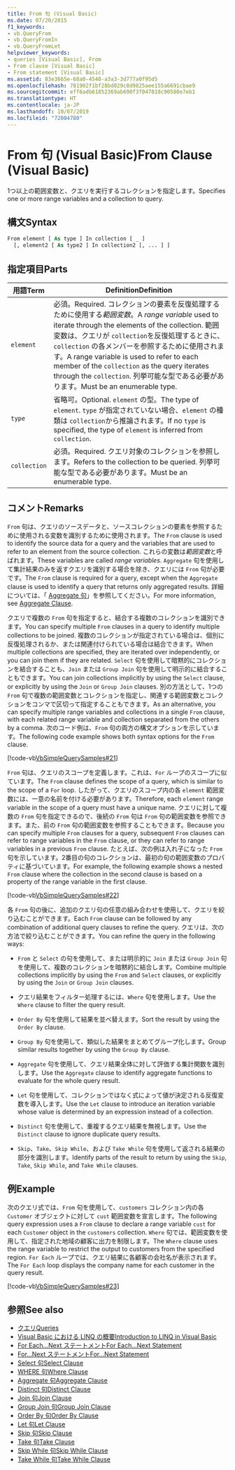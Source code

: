 ```yaml
---
title: From 句 (Visual Basic)
ms.date: 07/20/2015
f1_keywords:
- vb.QueryFrom
- vb.QueryFromIn
- vb.QueryFromLet
helpviewer_keywords:
- queries [Visual Basic], From
- From clause [Visual Basic]
- From statement [Visual Basic]
ms.assetid: 83e3665e-68a0-4540-a3a3-3d777a0f95d5
ms.openlocfilehash: 781902f1bf28bd029c8d9825aee155a6691cbae9
ms.sourcegitcommit: eff6adb61852369ab690f3f047818c90580e7eb1
ms.translationtype: HT
ms.contentlocale: ja-JP
ms.lasthandoff: 10/07/2019
ms.locfileid: "72004780"
---
```

# <a name="from-clause-visual-basic"></a><span data-ttu-id="6ec2b-102">From 句 (Visual Basic)</span><span class="sxs-lookup"><span data-stu-id="6ec2b-102">From Clause (Visual Basic)</span></span>
<span data-ttu-id="6ec2b-103">1つ以上の範囲変数と、クエリを実行するコレクションを指定します。</span><span class="sxs-lookup"><span data-stu-id="6ec2b-103">Specifies one or more range variables and a collection to query.</span></span>  
  
## <a name="syntax"></a><span data-ttu-id="6ec2b-104">構文</span><span class="sxs-lookup"><span data-stu-id="6ec2b-104">Syntax</span></span>  
  
```vb  
From element [ As type ] In collection [ _ ]  
  [, element2 [ As type2 ] In collection2 [, ... ] ]  
```  
  
## <a name="parts"></a><span data-ttu-id="6ec2b-105">指定項目</span><span class="sxs-lookup"><span data-stu-id="6ec2b-105">Parts</span></span>  
  
|<span data-ttu-id="6ec2b-106">用語</span><span class="sxs-lookup"><span data-stu-id="6ec2b-106">Term</span></span>|<span data-ttu-id="6ec2b-107">Definition</span><span class="sxs-lookup"><span data-stu-id="6ec2b-107">Definition</span></span>|  
|---|---|  
|`element`|<span data-ttu-id="6ec2b-108">必須。</span><span class="sxs-lookup"><span data-stu-id="6ec2b-108">Required.</span></span> <span data-ttu-id="6ec2b-109">コレクションの要素を反復処理するために使用する*範囲変数*。</span><span class="sxs-lookup"><span data-stu-id="6ec2b-109">A *range variable* used to iterate through the elements of the collection.</span></span> <span data-ttu-id="6ec2b-110">範囲変数は、クエリが `collection`を反復処理するときに、`collection` の各メンバーを参照するために使用されます。</span><span class="sxs-lookup"><span data-stu-id="6ec2b-110">A range variable is used to refer to each member of the `collection` as the query iterates through the `collection`.</span></span> <span data-ttu-id="6ec2b-111">列挙可能な型である必要があります。</span><span class="sxs-lookup"><span data-stu-id="6ec2b-111">Must be an enumerable type.</span></span>|  
|`type`|<span data-ttu-id="6ec2b-112">省略可。</span><span class="sxs-lookup"><span data-stu-id="6ec2b-112">Optional.</span></span> <span data-ttu-id="6ec2b-113">`element` の型。</span><span class="sxs-lookup"><span data-stu-id="6ec2b-113">The type of `element`.</span></span> <span data-ttu-id="6ec2b-114">`type` が指定されていない場合、`element` の種類は `collection`から推論されます。</span><span class="sxs-lookup"><span data-stu-id="6ec2b-114">If no `type` is specified, the type of `element` is inferred from `collection`.</span></span>|  
|`collection`|<span data-ttu-id="6ec2b-115">必須。</span><span class="sxs-lookup"><span data-stu-id="6ec2b-115">Required.</span></span> <span data-ttu-id="6ec2b-116">クエリ対象のコレクションを参照します。</span><span class="sxs-lookup"><span data-stu-id="6ec2b-116">Refers to the collection to be queried.</span></span> <span data-ttu-id="6ec2b-117">列挙可能な型である必要があります。</span><span class="sxs-lookup"><span data-stu-id="6ec2b-117">Must be an enumerable type.</span></span>|  
  
## <a name="remarks"></a><span data-ttu-id="6ec2b-118">コメント</span><span class="sxs-lookup"><span data-stu-id="6ec2b-118">Remarks</span></span>  
 <span data-ttu-id="6ec2b-119">`From` 句は、クエリのソースデータと、ソースコレクションの要素を参照するために使用される変数を識別するために使用されます。</span><span class="sxs-lookup"><span data-stu-id="6ec2b-119">The `From` clause is used to identify the source data for a query and the variables that are used to refer to an element from the source collection.</span></span> <span data-ttu-id="6ec2b-120">これらの変数は*範囲変数*と呼ばれます。</span><span class="sxs-lookup"><span data-stu-id="6ec2b-120">These variables are called *range variables*.</span></span> <span data-ttu-id="6ec2b-121">`Aggregate` 句を使用して集計結果のみを返すクエリを識別する場合を除き、クエリには `From` 句が必要です。</span><span class="sxs-lookup"><span data-stu-id="6ec2b-121">The `From` clause is required for a query, except when the `Aggregate` clause is used to identify a query that returns only aggregated results.</span></span> <span data-ttu-id="6ec2b-122">詳細については、「 [Aggregate 句](../../../visual-basic/language-reference/queries/aggregate-clause.md)」を参照してください。</span><span class="sxs-lookup"><span data-stu-id="6ec2b-122">For more information, see [Aggregate Clause](../../../visual-basic/language-reference/queries/aggregate-clause.md).</span></span>  
  
 <span data-ttu-id="6ec2b-123">クエリで複数の `From` 句を指定すると、結合する複数のコレクションを識別できます。</span><span class="sxs-lookup"><span data-stu-id="6ec2b-123">You can specify multiple `From` clauses in a query to identify multiple collections to be joined.</span></span> <span data-ttu-id="6ec2b-124">複数のコレクションが指定されている場合は、個別に反復処理されるか、または関連付けられている場合は結合できます。</span><span class="sxs-lookup"><span data-stu-id="6ec2b-124">When multiple collections are specified, they are iterated over independently, or you can join them if they are related.</span></span> <span data-ttu-id="6ec2b-125">`Select` 句を使用して暗黙的にコレクションを結合することも、`Join` または `Group Join` 句を使用して明示的に結合することもできます。</span><span class="sxs-lookup"><span data-stu-id="6ec2b-125">You can join collections implicitly by using the `Select` clause, or explicitly by using the `Join` or `Group Join` clauses.</span></span> <span data-ttu-id="6ec2b-126">別の方法として、1つの `From` 句で複数の範囲変数とコレクションを指定し、関連する範囲変数とコレクションをコンマで区切って指定することもできます。</span><span class="sxs-lookup"><span data-stu-id="6ec2b-126">As an alternative, you can specify multiple range variables and collections in a single `From` clause, with each related range variable and collection separated from the others by a comma.</span></span> <span data-ttu-id="6ec2b-127">次のコード例は、`From` 句の両方の構文オプションを示しています。</span><span class="sxs-lookup"><span data-stu-id="6ec2b-127">The following code example shows both syntax options for the `From` clause.</span></span>  
  
 [!code-vb[VbSimpleQuerySamples#21](~/samples/snippets/visualbasic/VS_Snippets_VBCSharp/VbSimpleQuerySamples/VB/QuerySamples1.vb#21)]  
  
 <span data-ttu-id="6ec2b-128">`From` 句は、クエリのスコープを定義します。これは、`For` ループのスコープに似ています。</span><span class="sxs-lookup"><span data-stu-id="6ec2b-128">The `From` clause defines the scope of a query, which is similar to the scope of a `For` loop.</span></span> <span data-ttu-id="6ec2b-129">したがって、クエリのスコープ内の各 `element` 範囲変数には、一意の名前を付ける必要があります。</span><span class="sxs-lookup"><span data-stu-id="6ec2b-129">Therefore, each `element` range variable in the scope of a query must have a unique name.</span></span> <span data-ttu-id="6ec2b-130">クエリに対して複数の `From` 句を指定できるので、後続の `From` 句は `From` 句の範囲変数を参照できます。また、前の `From` 句の範囲変数を参照することもできます。</span><span class="sxs-lookup"><span data-stu-id="6ec2b-130">Because you can specify multiple `From` clauses for a query, subsequent `From` clauses can refer to range variables in the `From` clause, or they can refer to range variables in a previous `From` clause.</span></span> <span data-ttu-id="6ec2b-131">たとえば、次の例は入れ子になった `From` 句を示しています。2番目の句のコレクションは、最初の句の範囲変数のプロパティに基づいています。</span><span class="sxs-lookup"><span data-stu-id="6ec2b-131">For example, the following example shows a nested `From` clause where the collection in the second clause is based on a property of the range variable in the first clause.</span></span>  
  
 [!code-vb[VbSimpleQuerySamples#22](~/samples/snippets/visualbasic/VS_Snippets_VBCSharp/VbSimpleQuerySamples/VB/QuerySamples1.vb#22)]  
  
 <span data-ttu-id="6ec2b-132">各 `From` 句の後に、追加のクエリ句の任意の組み合わせを使用して、クエリを絞り込むことができます。</span><span class="sxs-lookup"><span data-stu-id="6ec2b-132">Each `From` clause can be followed by any combination of additional query clauses to refine the query.</span></span> <span data-ttu-id="6ec2b-133">クエリは、次の方法で絞り込むことができます。</span><span class="sxs-lookup"><span data-stu-id="6ec2b-133">You can refine the query in the following ways:</span></span>  
  
- <span data-ttu-id="6ec2b-134">`From` と `Select` の句を使用して、または明示的に `Join` または `Group Join` 句を使用して、複数のコレクションを暗黙的に結合します。</span><span class="sxs-lookup"><span data-stu-id="6ec2b-134">Combine multiple collections implicitly by using the `From` and `Select` clauses, or explicitly by using the `Join` or `Group Join` clauses.</span></span>  
  
- <span data-ttu-id="6ec2b-135">クエリ結果をフィルター処理するには、`Where` 句を使用します。</span><span class="sxs-lookup"><span data-stu-id="6ec2b-135">Use the `Where` clause to filter the query result.</span></span>  
  
- <span data-ttu-id="6ec2b-136">`Order By` 句を使用して結果を並べ替えます。</span><span class="sxs-lookup"><span data-stu-id="6ec2b-136">Sort the result by using the `Order By` clause.</span></span>  
  
- <span data-ttu-id="6ec2b-137">`Group By` 句を使用して、類似した結果をまとめてグループ化します。</span><span class="sxs-lookup"><span data-stu-id="6ec2b-137">Group similar results together by using the `Group By` clause.</span></span>  
  
- <span data-ttu-id="6ec2b-138">`Aggregate` 句を使用して、クエリ結果全体に対して評価する集計関数を識別します。</span><span class="sxs-lookup"><span data-stu-id="6ec2b-138">Use the `Aggregate` clause to identify aggregate functions to evaluate for the whole query result.</span></span>  
  
- <span data-ttu-id="6ec2b-139">`Let` 句を使用して、コレクションではなく式によって値が決定される反復変数を導入します。</span><span class="sxs-lookup"><span data-stu-id="6ec2b-139">Use the `Let` clause to introduce an iteration variable whose value is determined by an expression instead of a collection.</span></span>  
  
- <span data-ttu-id="6ec2b-140">`Distinct` 句を使用して、重複するクエリ結果を無視します。</span><span class="sxs-lookup"><span data-stu-id="6ec2b-140">Use the `Distinct` clause to ignore duplicate query results.</span></span>  
  
- <span data-ttu-id="6ec2b-141">`Skip`、`Take`、`Skip While`、および `Take While` 句を使用して返される結果の部分を識別します。</span><span class="sxs-lookup"><span data-stu-id="6ec2b-141">Identify parts of the result to return by using the `Skip`, `Take`, `Skip While`, and `Take While` clauses.</span></span>  
  
## <a name="example"></a><span data-ttu-id="6ec2b-142">例</span><span class="sxs-lookup"><span data-stu-id="6ec2b-142">Example</span></span>  
 <span data-ttu-id="6ec2b-143">次のクエリ式では、`From` 句を使用して、`customers` コレクション内の各 `Customer` オブジェクトに対して `cust` 範囲変数を宣言します。</span><span class="sxs-lookup"><span data-stu-id="6ec2b-143">The following query expression uses a `From` clause to declare a range variable `cust` for each `Customer` object in the `customers` collection.</span></span> <span data-ttu-id="6ec2b-144">`Where` 句では、範囲変数を使用して、指定された地域の顧客に出力を制限します。</span><span class="sxs-lookup"><span data-stu-id="6ec2b-144">The `Where` clause uses the range variable to restrict the output to customers from the specified region.</span></span> <span data-ttu-id="6ec2b-145">`For Each` ループでは、クエリ結果に各顧客の会社名が表示されます。</span><span class="sxs-lookup"><span data-stu-id="6ec2b-145">The `For Each` loop displays the company name for each customer in the query result.</span></span>  
  
 [!code-vb[VbSimpleQuerySamples#23](~/samples/snippets/visualbasic/VS_Snippets_VBCSharp/VbSimpleQuerySamples/VB/QuerySamples1.vb#23)]  
  
## <a name="see-also"></a><span data-ttu-id="6ec2b-146">参照</span><span class="sxs-lookup"><span data-stu-id="6ec2b-146">See also</span></span>

- [<span data-ttu-id="6ec2b-147">クエリ</span><span class="sxs-lookup"><span data-stu-id="6ec2b-147">Queries</span></span>](../../../visual-basic/language-reference/queries/index.md)
- [<span data-ttu-id="6ec2b-148">Visual Basic における LINQ の概要</span><span class="sxs-lookup"><span data-stu-id="6ec2b-148">Introduction to LINQ in Visual Basic</span></span>](../../../visual-basic/programming-guide/language-features/linq/introduction-to-linq.md)
- [<span data-ttu-id="6ec2b-149">For Each...Next ステートメント</span><span class="sxs-lookup"><span data-stu-id="6ec2b-149">For Each...Next Statement</span></span>](../../../visual-basic/language-reference/statements/for-each-next-statement.md)
- [<span data-ttu-id="6ec2b-150">For...Next ステートメント</span><span class="sxs-lookup"><span data-stu-id="6ec2b-150">For...Next Statement</span></span>](../../../visual-basic/language-reference/statements/for-next-statement.md)
- [<span data-ttu-id="6ec2b-151">Select 句</span><span class="sxs-lookup"><span data-stu-id="6ec2b-151">Select Clause</span></span>](../../../visual-basic/language-reference/queries/select-clause.md)
- [<span data-ttu-id="6ec2b-152">WHERE 句</span><span class="sxs-lookup"><span data-stu-id="6ec2b-152">Where Clause</span></span>](../../../visual-basic/language-reference/queries/where-clause.md)
- [<span data-ttu-id="6ec2b-153">Aggregate 句</span><span class="sxs-lookup"><span data-stu-id="6ec2b-153">Aggregate Clause</span></span>](../../../visual-basic/language-reference/queries/aggregate-clause.md)
- [<span data-ttu-id="6ec2b-154">Distinct 句</span><span class="sxs-lookup"><span data-stu-id="6ec2b-154">Distinct Clause</span></span>](../../../visual-basic/language-reference/queries/distinct-clause.md)
- [<span data-ttu-id="6ec2b-155">Join 句</span><span class="sxs-lookup"><span data-stu-id="6ec2b-155">Join Clause</span></span>](../../../visual-basic/language-reference/queries/join-clause.md)
- [<span data-ttu-id="6ec2b-156">Group Join 句</span><span class="sxs-lookup"><span data-stu-id="6ec2b-156">Group Join Clause</span></span>](../../../visual-basic/language-reference/queries/group-join-clause.md)
- [<span data-ttu-id="6ec2b-157">Order By 句</span><span class="sxs-lookup"><span data-stu-id="6ec2b-157">Order By Clause</span></span>](../../../visual-basic/language-reference/queries/order-by-clause.md)
- [<span data-ttu-id="6ec2b-158">Let 句</span><span class="sxs-lookup"><span data-stu-id="6ec2b-158">Let Clause</span></span>](../../../visual-basic/language-reference/queries/let-clause.md)
- [<span data-ttu-id="6ec2b-159">Skip 句</span><span class="sxs-lookup"><span data-stu-id="6ec2b-159">Skip Clause</span></span>](../../../visual-basic/language-reference/queries/skip-clause.md)
- [<span data-ttu-id="6ec2b-160">Take 句</span><span class="sxs-lookup"><span data-stu-id="6ec2b-160">Take Clause</span></span>](../../../visual-basic/language-reference/queries/take-clause.md)
- [<span data-ttu-id="6ec2b-161">Skip While 句</span><span class="sxs-lookup"><span data-stu-id="6ec2b-161">Skip While Clause</span></span>](../../../visual-basic/language-reference/queries/skip-while-clause.md)
- [<span data-ttu-id="6ec2b-162">Take While 句</span><span class="sxs-lookup"><span data-stu-id="6ec2b-162">Take While Clause</span></span>](../../../visual-basic/language-reference/queries/take-while-clause.md)
